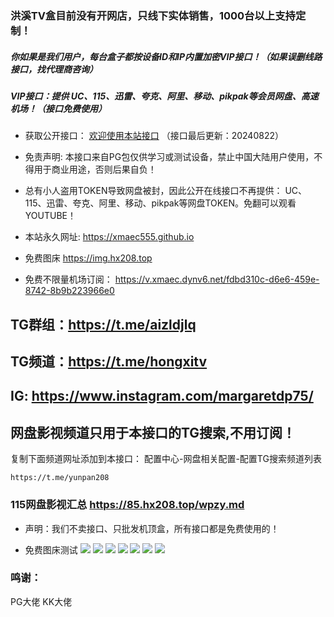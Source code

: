 ###  洪溪TV盒目前没有开网店，只线下实体销售，1000台以上支持定制！

##### 你如果是我们用户，每台盒子都按设备ID和IP内置加密VIP接口！（如果误删线路接口，找代理商咨询）
##### VIP接口：提供 UC、115、迅雷、夸克、阿里、移动、pikpak等会员网盘、高速机场！（接口免费使用）

- 获取公开接口： <a href="https://85.hx208.top " target="_blank">欢迎使用本站接口</a>    （接口最后更新：20240822）

- 免责声明: 本接口来自PG包仅供学习或测试设备，禁止中国大陆用户使用，不得用于商业用途，否则后果自负！

-  总有小人盗用TOKEN导致网盘被封，因此公开在线接口不再提供： UC、115、迅雷、夸克、阿里、移动、pikpak等网盘TOKEN。免翻可以观看YOUTUBE！
  
- 本站永久网址: <a href="https://xmaec555.github.io" target="_blank">https://xmaec555.github.io</a>
  
- 免费图床  https://img.hx208.top
- 免费不限量机场订阅： https://v.xmaec.dynv6.net/fdbd310c-d6e6-459e-8742-8b9b223966e0

## TG群组：https://t.me/aizldjlq 
## TG频道：https://t.me/hongxitv
## IG:  https://www.instagram.com/margaretdp75/
## 网盘影视频道只用于本接口的TG搜索,不用订阅！

复制下面频道网址添加到本接口：  配置中心-网盘相关配置-配置TG搜索频道列表
```url
https://t.me/yunpan208
```

### 115网盘影视汇总  https://85.hx208.top/wpzy.md
 
 - 声明：我们不卖接口、只批发机顶盒，所有接口都是免费使用的！
   
 - 免费图床测试
   <img src="https://img.hx208.top/file/6d5b0682cec9061c533f1.jpg" />
   <img src="https://img.hx208.top/file/6916ccfaf2eff5d082623.png" />
   <img src="https://img.hx208.top/file/c5807119559a30f5abef1.jpg" />
   <img src="https://img.hx208.top/file/ebefe68fcb096e053d119.png" />
   <img src="https://img.hx208.top/file/75329e07465a498d54f81.png" />
   <img src="https://img.hx208.top/file/ab59c4e9d5c35916f4aa3.png" />
   <img src="https://img.hx208.top/file/fec8361a40048b90b5dae.png" />
### 鸣谢：
PG大佬  KK大佬

